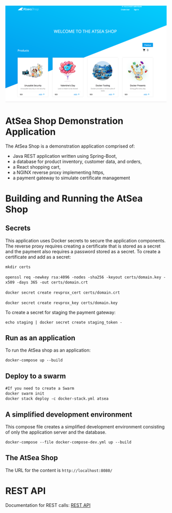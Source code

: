 ![](atsea_store.png)
#  AtSea Shop Demonstration Application

The AtSea Shop is a demonstration application comprised of: 

* Java REST application written using Spring-Boot, 
* a database for product inventory, customer data, and orders,
* a React shopping cart,
* a NGINX reverse proxy implementing https,
* a payment gateway to simulate certificate management

# Building and Running the AtSea Shop

## Secrets

This application uses Docker secrets to secure the application components. The reverse proxy requires creating a certificate that is stored as a secret and the payment also requires a password stored as a secret. To create a certificate and add as a secret:

```
mkdir certs

openssl req -newkey rsa:4096 -nodes -sha256 -keyout certs/domain.key -x509 -days 365 -out certs/domain.crt

docker secret create revprox_cert certs/domain.crt

docker secret create revprox_key certs/domain.key
```

To create a secret for staging the payment gateway:

```
echo staging | docker secret create staging_token - 
```

## Run as an application

To run the AtSea shop as an application:
```
docker-compose up --build
```

## Deploy to a swarm
```
#If you need to create a Swarm
docker swarm init
docker stack deploy -c docker-stack.yml atsea
```

## A simplified development environment
This compose file creates a simplified development environment consisting of only the application server and the database.

```
docker-compose --file docker-compose-dev.yml up --build
```



## The AtSea Shop 

The URL for the content is `http://localhost:8080/`

# REST API

Documentation for REST calls: [REST API](./REST.md)



